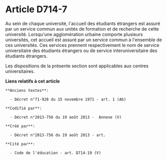 # Article D714-7

Au sein de chaque université, l'accueil des étudiants étrangers est assuré par un service commun aux unités de formation et
de recherche de cette université. Lorsqu'une agglomération urbaine comporte plusieurs universités, cet accueil est assuré par
un service commun à l'ensemble de ces universités. Ces services prennent respectivement le nom de service universitaire des
étudiants étrangers ou de service interuniversitaire des étudiants étrangers.

Les dispositions de la présente section sont applicables aux centres universitaires.

**Liens relatifs à cet article**

	**Anciens textes**:

	  - Décret n°71-928 du 15 novembre 1971 - art. 1 (Ab)

	**Codifié par**:

	  - Décret n°2013-756 du 19 août 2013 -  Annexe (V)

	**Créé par**:

	  - Décret n°2013-756 du 19 août 2013 - art.

	**Cité par**:

	  - Code de l'éducation - art. D714-19 (V)

